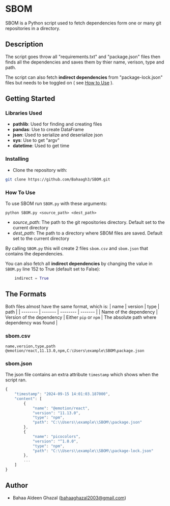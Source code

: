 # SBOM
SBOM is a Python script used to fetch dependencies form one or many git repositories in a directory.
## Description
The script goes throw all "requirements.txt" and "package.json" files then finds all the dependencies and saves them by thier name, verison, type and path. 

The script can also fetch **indirect dependencies** from "package-lock.json" files but needs to be toggled on ( see [How to Use](#how-to-use)
).
## Getting Started

### Libraries Used
* **pathlib**: Used for finding and creating files
* **pandas**: Use to create DataFrame
* **json**: Used to serialize and deserialize json
* **sys**: Use to get "argv"
* **datetime**: Used to get time

### Installing
* Clone the repository with:
```bash
git clone https://github.com/Bahaagh3/SBOM.git
```
### How To Use
To use SBOM run `SBOM.py` with these arguments:
```
python SBOM.py <source_path> <dest_path>
```
* *source_path*: The path to the git repositories directory. Default set to the current directory
* *dest_path*: The path to a directory where SBOM files are saved. Default set to the current directory

By calling `SBOM.py` this will create 2 files `sbom.csv` and `sbom.json` that contains the dependencies.

You can also fetch all **indirect dependencies** by changing the value in `SBOM.py` line 152 to True (default set to False):
```python
    indirect = True
```
## The Formats 
Both files almost have the same format, which is:
| name    | version | type    | path |
| -------- | ------- | -------- | ------- |
| Name of the dependency  | Version of the dependency | Either `pip` or `npm`  | The absolute path where dependency was found |

### sbom.csv
```csv
name,version,type,path
@emotion/react,11.13.0,npm,C:\Users\example\SBOM\package.json
```
### sbom.json
The json file contains an extra attribute `timestamp` which shows when the script ran.
```javascript
{
    "timestamp": "2024-09-15 14:01:03.187000",
    "content": [
        {
            "name": "@emotion/react",
            "version": "11.13.0",
            "type": "npm",
            "path": "C:\\Users\\example\\SBOM\\package.json"
        },
        {
            "name": "picocolors",
            "version": "^1.0.0",
            "type": "npm",
            "path": "C:\\Users\\example\\SBOM\\package-lock.json"
        },
        ...
    ]
}
```

## Author
* Bahaa Aldeen Ghazal (bahaaghazal2003@gmail.com)
